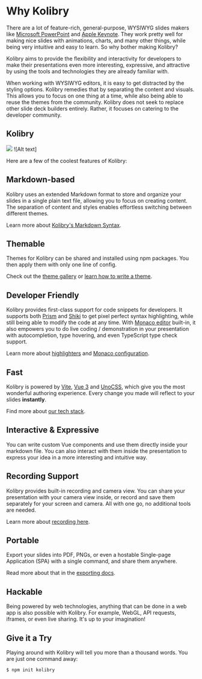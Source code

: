 # Why Kolibry

There are a lot of feature-rich, general-purpose, WYSIWYG slides makers like [Microsoft PowerPoint](https://www.microsoft.com/en-us/microsoft-365/powerpoint) and [Apple Keynote](https://www.apple.com/keynote/). They work pretty well for making nice slides with animations, charts, and many other things, while being very intuitive and easy to learn. So why bother making Kolibry?

Kolibry aims to provide the flexibility and interactivity for developers to make their presentations even more interesting, expressive, and attractive by using the tools and technologies they are already familiar with. 

When working with WYSIWYG editors, it is easy to get distracted by the styling options. Kolibry remedies that by separating the content and visuals. This allows you to focus on one thing at a time, while also being able to reuse the themes from the community. Kolibry does not seek to replace other slide deck builders entirely. Rather, it focuses on catering to the developer community.

## Kolibry

![](/screenshots/cover.png) ![Alt text]

Here are a few of the coolest features of Kolibry:

## Markdown-based

Kolibry uses an extended Markdown format to store and organize your slides in a single plain text file, allowing you to focus on creating content. The separation of content and styles enables effortless switching between different themes.

Learn more about [Kolibry's Markdown Syntax](/guide/syntax).

## Themable

Themes for Kolibry can be shared and installed using npm packages. You then apply them with only one line of config.

Check out the [theme gallery](/themes/gallery) or [learn how to write a theme](/themes/write-a-theme).

## Developer Friendly

Kolibry provides first-class support for code snippets for developers. It supports both [Prism](https://prismjs.com/) and [Shiki](https://github.com/shikijs/shiki) to get pixel perfect syntax highlighting, while still being able to modify the code at any time. With [Monaco editor](https://microsoft.github.io/monaco-editor/) built-in, it also empowers you to do live coding / demonstration in your presentation with autocompletion, type hovering, and even TypeScript type check support.

Learn more about [highlighters](/custom/highlighters) and [Monaco configuration](/custom/config-monaco).

## Fast

Kolibry is powered by [Vite](https://vitejs.dev/), [Vue 3](https://v3.vuejs.org/) and [UnoCSS](https://unocss.dev/), which give you the most wonderful authoring experience. Every change you made will reflect to your slides **instantly**.

Find more about [our tech stack](/guide/#tech-stack).

## Interactive & Expressive

You can write custom Vue components and use them directly inside your markdown file. You can also interact with them inside the presentation to express your idea in a more interesting and intuitive way.

## Recording Support

Kolibry provides built-in recording and camera view. You can share your presentation with your camera view inside, or record and save them separately for your screen and camera. All with one go, no additional tools are needed.

Learn more about [recording here](/guide/recording).

## Portable

Export your slides into PDF, PNGs, or even a hostable Single-page Application (SPA) with a single command, and share them anywhere.

Read more about that in the [exporting docs](/guide/exporting).

## Hackable

Being powered by web technologies, anything that can be done in a web app is also possible with Kolibry. For example, WebGL, API requests, iframes, or even live sharing. It's up to your imagination!

## Give it a Try

Playing around with Kolibry will tell you more than a thousand words. You are just one command away:

```bash
$ npm init kolibry
```
